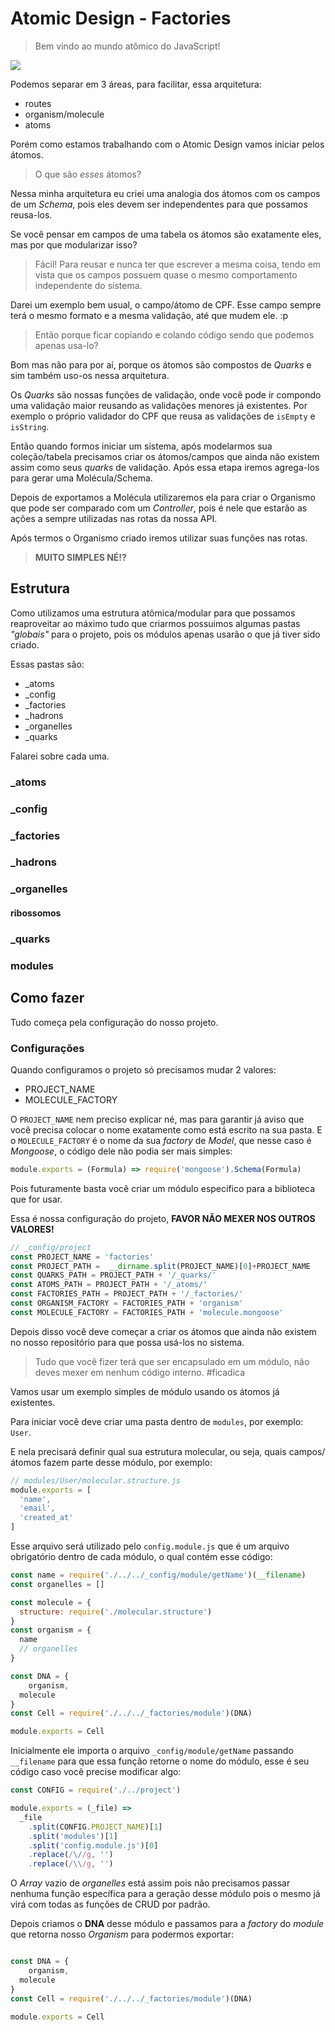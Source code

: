 # Atomic Design - Factories

> Bem vindo ao mundo atômico do JavaScript!

![](http://www.womenatworkmuseum.org/atomic1.gif)

Podemos separar em 3 áreas, para facilitar, essa arquitetura:

- routes
- organism/molecule
- atoms

Porém como estamos trabalhando com o Atomic Design vamos iniciar pelos átomos.

> O que são *esses* átomos?


Nessa minha arquitetura eu criei uma analogia dos átomos com os campos de um *Schema*, pois eles devem ser independentes para que possamos reusa-los.

Se você pensar em campos de uma tabela os átomos são exatamente eles, mas por que modularizar isso?

> Fácil! Para reusar e nunca ter que escrever a mesma coisa, tendo em vista que os campos possuem quase o mesmo comportamento independente do sistema.

Darei um exemplo bem usual, o campo/átomo de CPF. Esse campo sempre terá o mesmo formato e a mesma validação, até que mudem ele. :p

> Então porque ficar copiando e colando código sendo que podemos apenas usa-lo?

Bom mas não para por aí, porque os átomos são compostos de *Quarks* e sim também uso-os nessa arquitetura.

Os *Quarks* são nossas funções de validação, onde você pode ir compondo uma validação maior reusando as validações menores já existentes. Por exemplo o próprio validador do CPF que reusa as validações de `isEmpty` e `isString`.

Então quando formos iniciar um sistema, após modelarmos sua coleção/tabela precisamos criar os átomos/campos que ainda não existem assim como seus *quarks* de validação. Após essa etapa iremos agrega-los para gerar uma Molécula/Schema.

Depois de exportamos a Molécula utilizaremos ela para criar o Organismo que pode ser comparado com um *Controller*, pois é nele que estarão as ações a sempre utilizadas nas rotas da nossa API.

Após termos o Organismo criado iremos utilizar suas funções nas rotas.

> **MUITO SIMPLES NÉ!?**

## Estrutura


Como utilizamos uma estrutura atômica/modular para que possamos reaproveitar ao máximo tudo que criarmos possuimos algumas pastas *"globais"* para o projeto, pois os módulos apenas usarão o que já tiver sido criado.

Essas pastas são:

- _atoms
- _config
- _factories
- _hadrons
- _organelles
- _quarks

Falarei sobre cada uma.

### \_atoms

### \_config

### \_factories

### \_hadrons

### \_organelles

#### ribossomos

### \_quarks

### modules

## Como fazer

Tudo começa pela configuração do nosso projeto.

### Configurações

Quando configuramos o projeto só precisamos mudar 2 valores:

- PROJECT_NAME
- MOLECULE_FACTORY

O `PROJECT_NAME` nem preciso explicar né, mas para garantir já aviso que você precisa colocar o nome exatamente como está escrito na sua pasta. E o `MOLECULE_FACTORY` é o nome da sua *factory* de *Model*, que nesse caso é  *Mongoose*, o código dele não podia ser mais simples:

```js
module.exports = (Formula) => require('mongoose').Schema(Formula)

```

Pois futuramente basta você criar um módulo específico para a biblioteca que for usar.

Essa é nossa configuração do projeto, **FAVOR NÃO MEXER NOS OUTROS VALORES!**

```js
// _config/project
const PROJECT_NAME = 'factories'
const PROJECT_PATH =  __dirname.split(PROJECT_NAME)[0]+PROJECT_NAME
const QUARKS_PATH = PROJECT_PATH + '/_quarks/'
const ATOMS_PATH = PROJECT_PATH + '/_atoms/'
const FACTORIES_PATH = PROJECT_PATH + '/_factories/'
const ORGANISM_FACTORY = FACTORIES_PATH + 'organism'
const MOLECULE_FACTORY = FACTORIES_PATH + 'molecule.mongoose'
```

Depois disso você deve começar a criar os átomos que ainda não existem no nosso repositório para que possa usá-los no sistema.

> Tudo que você fizer terá que ser encapsulado em um módulo, não deves mexer em nenhum código interno. #ficadica


Vamos usar um exemplo simples de módulo usando os átomos já existentes.

Para iniciar você deve criar uma pasta dentro de `modules`, por exemplo: `User`.

E nela precisará definir qual sua estrutura molecular, ou seja, quais campos/átomos fazem parte desse módulo, por exemplo:

```js
// modules/User/molecular.structure.js
module.exports = [
  'name',
  'email',
  'created_at'
]
```

Esse arquivo será utilizado pelo `config.module.js` que é um arquivo obrigatório dentro de cada módulo, o qual contém esse código:

```js
const name = require('./../../_config/module/getName')(__filename)
const organelles = []

const molecule = {
  structure: require('./molecular.structure')
}
const organism = { 
  name
  // organelles
}

const DNA = {
    organism,
  molecule
}
const Cell = require('./../../_factories/module')(DNA)

module.exports = Cell
```

Inicialmente ele importa o arquivo `_config/module/getName` passando `__filename` para que essa função retorne o nome do módulo, esse é seu código caso você precise modificar algo:

```js
const CONFIG = require('./../project')

module.exports = (_file) =>
  _file
    .split(CONFIG.PROJECT_NAME)[1]
    .split('modules')[1]
    .split('config.module.js')[0]
    .replace(/\//g, '')
    .replace(/\\/g, '')
```

O *Array* vazio de *organelles* está assim pois não precisamos passar nenhuma função específica para a geração desse módulo pois o mesmo já virá com todas as funções de CRUD por padrão.

Depois criamos o **DNA** desse módulo e passamos para a *factory* do *module* que retorna nosso *Organism* para podermos exportar:

```js

const DNA = {
    organism,
  molecule
}
const Cell = require('./../../_factories/module')(DNA)

module.exports = Cell
```

